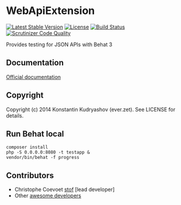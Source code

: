 # WebApiExtension

[![Latest Stable Version](https://poser.pugx.org/linio/behat-web-api-extension/v/stable.svg)](https://packagist.org/packages/linio/behat-web-api-extension) 
[![License](https://poser.pugx.org/linio/behat-web-api-extension/license.svg)](https://packagist.org/packages/linio/behat-web-api-extension) 
[![Build Status](https://secure.travis-ci.org/LinioIT/behat-web-api-extension.png)](http://travis-ci.org/LinioIT/behat-web-api-extension) 
[![Scrutinizer Code Quality](https://scrutinizer-ci.com/g/LinioIT/behat-web-api-extension/badges/quality-score.png?b=master)](https://scrutinizer-ci.com/g/LinioIT/behat-web-api-extension/?branch=master)

Provides testing for JSON APIs with Behat 3

## Documentation

[Official documentation](doc/index.rst)

## Copyright

Copyright (c) 2014 Konstantin Kudryashov (ever.zet). See LICENSE for details.

## Run Behat local
```
composer install
php -S 0.0.0.0:8080 -t testapp &
vendor/bin/behat -f progress
```

## Contributors

* Christophe Coevoet [stof](http://github.com/stof) [lead developer]
* Other [awesome developers](https://github.com/Behat/WebApiExtension/graphs/contributors)
